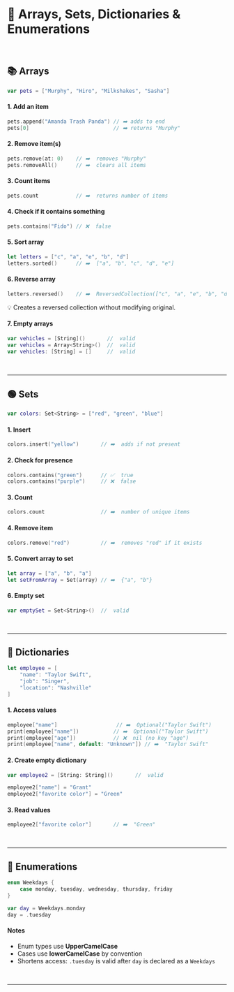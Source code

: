 # 🧱 Arrays, Sets, Dictionaries & Enumerations
<br/>

## 📚 Arrays

```swift
var pets = ["Murphy", "Hiro", "Milkshakes", "Sasha"]
```

#### 1. Add an item
```swift
pets.append("Amanda Trash Panda") // ➡️ adds to end
pets[0]                           // ➡️ returns "Murphy"
```

#### 2. Remove item(s)
```swift
pets.remove(at: 0)    // ➡️  removes "Murphy"
pets.removeAll()      // ➡️  clears all items
```

#### 3. Count items
```swift
pets.count            // ➡️  returns number of items
```

#### 4. Check if it contains something
```swift
pets.contains("Fido") // ❌  false
```

#### 5. Sort array
```swift
let letters = ["c", "a", "e", "b", "d"]
letters.sorted()      // ➡️  ["a", "b", "c", "d", "e"]
```

#### 6. Reverse array
```swift
letters.reversed()    // ➡️  ReversedCollection(["c", "a", "e", "b", "d"])
```
:bulb: Creates a reversed collection without modifying original.

#### 7. Empty arrays
```swift
var vehicles = [String]()       //  valid
var vehicles = Array<String>()  //  valid
var vehicles: [String] = []     //  valid
```
<br/>

---

## 🟢 Sets

```swift
var colors: Set<String> = ["red", "green", "blue"]
```

#### 1. Insert
```swift
colors.insert("yellow")       // ➡️  adds if not present
```

#### 2. Check for presence
```swift
colors.contains("green")      // ✅  true
colors.contains("purple")     // ❌  false
```

#### 3. Count
```swift
colors.count                  // ➡️  number of unique items
```

#### 4. Remove item
```swift
colors.remove("red")          // ➡️  removes "red" if it exists
```

#### 5. Convert array to set
```swift
let array = ["a", "b", "a"]
let setFromArray = Set(array) // ➡️  {"a", "b"}
```

#### 6. Empty set
```swift
var emptySet = Set<String>()  //  valid
```
<br/>

---

## 📒 Dictionaries

```swift
let employee = [
    "name": "Taylor Swift",
    "job": "Singer",
    "location": "Nashville"
]
```

#### 1. Access values
```swift
employee["name"]                   // ➡️  Optional("Taylor Swift")
print(employee["name"])           // ➡️  Optional("Taylor Swift")
print(employee["age"])            // ❌  nil (no key "age")
print(employee["name", default: "Unknown"]) // ➡️  "Taylor Swift"
```

#### 2. Create empty dictionary
```swift
var employee2 = [String: String]()       //  valid

employee2["name"] = "Grant"
employee2["favorite color"] = "Green"
```

#### 3. Read values
```swift
employee2["favorite color"]       // ➡️  "Green"
```
<br/>

---

## 🧩 Enumerations

```swift
enum Weekdays {
    case monday, tuesday, wednesday, thursday, friday
}

var day = Weekdays.monday
day = .tuesday
```

#### Notes
- Enum types use **UpperCamelCase**
- Cases use **lowerCamelCase** by convention
- Shortens access: `.tuesday` is valid after `day` is declared as a `Weekdays`

<br/>

---
